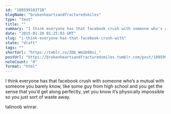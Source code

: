 ```yaml
---
id: "108599163710"
blogName: "brokenheartsandfracturedsmiles"
type: "text"
title: ""
summary: "I think everyone has that facebook crush with someone who's a mutual with someone you barely know, like some guy from high..."
date: "2015-01-20 01:25:03 GMT"
slug: "i-think-everyone-has-that-facebook-crush-with"
state: "draft"
tags: ""
shortUrl: "https://tmblr.co/ZDb_Wm1b90xi_"
postUrl: "https://brokenheartsandfracturedsmiles.tumblr.com/post/108599163710/i-think-everyone-has-that-facebook-crush-with"
noteCount: "0"
format: "html"
---
```


I think everyone has that facebook crush with someone who’s a mutual with someone you barely know, like some guy from high school and you get the sense that you’d get along perfectly, yet you know it’s physically impossible so you just sort of waste away. 

talinoob winrar.